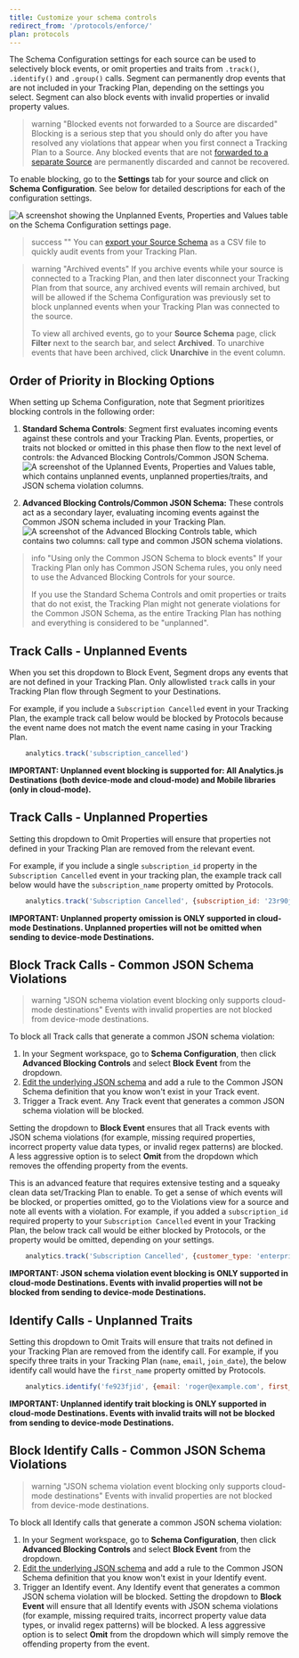 ```yaml
---
title: Customize your schema controls
redirect_from: '/protocols/enforce/'
plan: protocols
---
```


The Schema Configuration settings for each source can be used to selectively block events, or omit properties and traits from `.track()`, `.identify()` and `.group()` calls. Segment can permanently drop events that are not included in your Tracking Plan, depending on the settings you select. Segment can also block events with invalid properties or invalid property values.

> warning "Blocked events not forwarded to a Source are discarded"
> Blocking is a serious step that you should only do after you have resolved any violations that appear when you first connect a Tracking Plan to a Source. Any blocked events that are not [forwarded to a separate Source](/docs/protocols/enforce/forward-blocked-events) are permanently discarded and cannot be recovered.

To enable blocking, go to the **Settings** tab for your source and click on **Schema Configuration**. See below for detailed descriptions for each of the configuration settings.

![A screenshot showing the Unplanned Events, Properties and Values table on the Schema Configuration settings page.](../images/event_blocking.png)

> success ""
> You can [export your Source Schema](/docs/connections/destination-data-control/#export-your-source-schema) as a CSV file to quickly audit events from your Tracking Plan.

> warning "Archived events"
> If you archive events while your source is connected to a Tracking Plan, and then later disconnect your Tracking Plan from that source, any archived events will remain archived, but will be allowed if the Schema Configuration was previously set to block unplanned events when your Tracking Plan was connected to the source.
>
> To view all archived events, go to your **Source Schema** page, click **Filter** next to the search bar, and select **Archived**. To unarchive events that have been archived, click **Unarchive** in the event column. 

## Order of Priority in Blocking Options

When setting up Schema Configuration, note that Segment prioritizes blocking controls in the following order:

1. **Standard Schema Controls**: Segment first evaluates incoming events against these controls and your Tracking Plan. Events, properties, or traits not blocked or omitted in this phase then flow to the next level of controls: the Advanced Blocking Controls/Common JSON Schema. 
![A screenshot of the Uplanned Events, Properties and Values table, which contains unplanned events, unplanned properties/traits, and JSON schema violation columns.](../images/standard-schema-controls.png)

2. **Advanced Blocking Controls/Common JSON Schema:** These controls act as a secondary layer, evaluating incoming events against the Common JSON schema included in your Tracking Plan.
![A screenshot of the Advanced Blocking Controls table, which contains two columns: call type and common JSON schema violations.](../images/advanced-blocking-controls.png)

> info "Using only the Common JSON Schema to block events"
> If your Tracking Plan only has Common JSON Schema rules, you only need to use the Advanced Blocking Controls for your source. 
>
> If you use the Standard Schema Controls and omit properties or traits that do not exist, the Tracking Plan might not generate violations for the Common JSON Schema, as the entire Tracking Plan has nothing and everything is considered to be "unplanned". 

## Track Calls - Unplanned Events
When you set this dropdown to Block Event, Segment drops any events that are not defined in your Tracking Plan. Only allowlisted `track` calls in your Tracking Plan flow through Segment to your Destinations.

For example, if you include a `Subscription Cancelled` event in your Tracking Plan, the example track call below would be blocked by Protocols because the event name does not match the event name casing in your Tracking Plan.

```js
    analytics.track('subscription_cancelled')
```

**IMPORTANT: Unplanned event blocking is supported for: All Analytics.js Destinations (both device-mode and cloud-mode) and Mobile libraries (only in cloud-mode).**

## Track Calls - Unplanned Properties

Setting this dropdown to Omit Properties will ensure that properties not defined in your Tracking Plan are removed from the relevant event.

For example, if you include a single `subscription_id` property in the `Subscription Cancelled` event in your tracking plan, the example track call below would have the `subscription_name` property omitted by Protocols.

```js
    analytics.track('Subscription Cancelled', {subscription_id: '23r90jfs9ej', subscription_name: 'premium'})
```

**IMPORTANT: Unplanned property omission is ONLY supported in cloud-mode Destinations. Unplanned properties will not be omitted when sending to device-mode Destinations.**

## Block Track Calls - Common JSON Schema Violations

> warning "JSON schema violation event blocking only supports cloud-mode destinations"
> Events with invalid properties are not blocked from device-mode destinations.

To block all Track calls that generate a common JSON schema violation:
1. In your Segment workspace, go to **Schema Configuration**, then click **Advanced Blocking Controls** and select **Block Event** from the dropdown. 
2. [Edit the underlying JSON schema](/docs/protocols/tracking-plan/create/#edit-underlying-json-schema) and add a rule to the Common JSON Schema definition that you know won't exist in your Track event.
3. Trigger a Track event. Any Track event that generates a common JSON schema violation will be blocked.
 
Setting the dropdown to **Block Event** ensures that all Track events with JSON schema violations (for example, missing required properties, incorrect property value data types, or invalid regex patterns) are blocked. A less aggressive option is to select **Omit** from the dropdown which removes the offending property from the events.

This is an advanced feature that requires extensive testing and a squeaky clean data set/Tracking Plan to enable. To get a sense of which events will be blocked, or properties omitted, go to the Violations view for a source and note all events with a violation. For example, if you added a `subscription_id` required property to your `Subscription Cancelled` event in your Tracking Plan, the below track call would be either blocked by Protocols, or the property would be omitted, depending on your settings.

```js
    analytics.track('Subscription Cancelled', {customer_type: 'enterprise'})
```

**IMPORTANT: JSON schema violation event blocking is ONLY supported in cloud-mode Destinations. Events with invalid properties will not be blocked from sending to device-mode Destinations.**

## Identify Calls - Unplanned Traits
Setting this dropdown to Omit Traits will ensure that traits not defined in your Tracking Plan are removed from the identify call. For example, if you specify three traits in your Tracking Plan (`name`, `email`, `join_date`), the below identify call would have the `first_name` property omitted by Protocols.

```js
    analytics.identify('fe923fjid', {email: 'roger@example.com', first_name: 'Roger'})
```

**IMPORTANT: Unplanned identify trait blocking is ONLY supported in cloud-mode Destinations. Events with invalid traits will not be blocked from sending to device-mode Destinations.**

## Block Identify Calls - Common JSON Schema Violations

> warning "JSON schema violation event blocking only supports cloud-mode destinations"
> Events with invalid properties are not blocked from device-mode destinations.

To block all Identify calls that generate a common JSON schema violation:
1. In your Segment workspace, go to **Schema Configuration**, then click **Advanced Blocking Controls** and select **Block Event** from the dropdown. 
2. [Edit the underlying JSON schema](/docs/protocols/tracking-plan/create/#edit-underlying-json-schema) and add a rule to the Common JSON Schema definition that you know won't exist in your Identify event.
3. Trigger an Identify event. Any Identify event that generates a common JSON schema violation will be blocked. 
Setting the dropdown to **Block Event** will ensure that all Identify events with JSON schema violations (for example, missing required traits, incorrect property value data types, or invalid regex patterns) will be blocked. A less aggressive option is to select **Omit** from the dropdown which will simply remove the offending property from the event.
